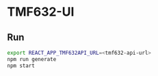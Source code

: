 # TMF632-UI

## Run
```bash
export REACT_APP_TMF632API_URL=<tmf632-api-url>
npm run generate
npm start
```
